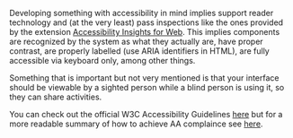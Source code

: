 Developing something with accessibility in mind implies support reader technology and (at the very least) pass inspections like the ones provided by the extension [Accessibility Insights for Web](https://accessibilityinsights.io/docs/web/overview/).
This implies components are recognized by the system as what they actually are, have proper contrast, are properly labelled (use ARIA identifiers in HTML), are fully accessible via keyboard only, among other things.

Something that is important but not very mentioned is that your interface should be viewable by a sighted person while a blind person is using it, so they can share activities.

You can check out the official W3C Accessibility Guidelines [here](https://www.w3.org/TR/WCAG21/) but for a more readable summary of how to achieve AA complaince see [here](https://usability.yale.edu/web-accessibility/articles/wcag2-checklist).
